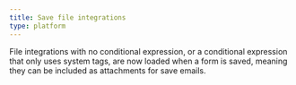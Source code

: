 ```yaml
---
title: Save file integrations
type: platform
---
```


File integrations with no conditional expression, or a conditional expression that only uses system tags, are now loaded when a form is saved, meaning they can be included as attachments for save emails.